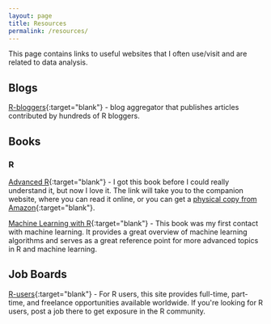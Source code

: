 ```yaml
---
layout: page
title: Resources
permalink: /resources/
---
```


This page contains links to useful websites that I often use/visit and are related to data analysis.

## Blogs

[R-bloggers](https://www.r-bloggers.com/){:target="blank"} - blog aggregator that publishes articles contributed by hundreds of R bloggers.

## Books

### R

[Advanced R](http://adv-r.had.co.nz/){:target="blank"} - I got this book before I could really understand it, but now I love it. The link will take you to the companion website, where you can read it online, or you can get a [physical copy from Amazon](https://www.amazon.com/Advanced-Chapman-Hall-Hadley-Wickham/dp/1466586966){:target="blank"}. 

[Machine Learning with R](https://www.amazon.com/Machine-Learning-R-Brett-Lantz/dp/1782162143){:target="blank"} - This book was my first contact with machine learning. It provides a great overview of machine learning algorithms and serves as a great reference point for more advanced topics in R and machine learning.

## Job Boards

[R-users](https://www.r-users.com/){:target="blank"} - For R users, this site provides full-time, part-time, and freelance opportunities available worldwide. If you're looking for R users, post a job there to get exposure in the R community.